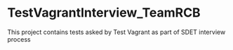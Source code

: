 # TestVagrantInterview_TeamRCB
This project contains tests asked by Test Vagrant as part of SDET interview process
